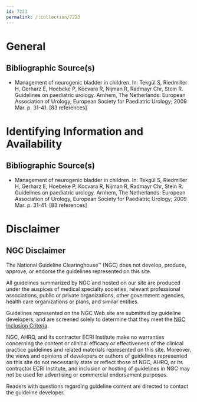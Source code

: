 ```yaml
---
id: 7223
permalink: /:collection/7223
---
```


# General

## Bibliographic Source(s)

- Management of neurogenic bladder in children. In: Tekgül S, Riedmiller H, Gerharz E, Hoebeke P, Kocvara R, Nijman R, Radmayr Chr, Stein R. Guidelines on paediatric urology. Arnhem, The Netherlands: European Association of Urology, European Society for Paediatric Urology; 2009 Mar. p. 31-41. [83 references]

# Identifying Information and Availability

## Bibliographic Source(s)

- Management of neurogenic bladder in children. In: Tekgül S, Riedmiller H, Gerharz E, Hoebeke P, Kocvara R, Nijman R, Radmayr Chr, Stein R. Guidelines on paediatric urology. Arnhem, The Netherlands: European Association of Urology, European Society for Paediatric Urology; 2009 Mar. p. 31-41. [83 references]

# Disclaimer

## NGC Disclaimer

The National Guideline Clearinghouse™ (NGC) does not develop, produce, approve, or endorse the guidelines represented on this site.

All guidelines summarized by NGC and hosted on our site are produced under the auspices of medical specialty societies, relevant professional associations, public or private organizations, other government agencies, health care organizations or plans, and similar entities.

Guidelines represented on the NGC Web site are submitted by guideline developers, and are screened solely to determine that they meet the [NGC Inclusion Criteria](/help-and-about/summaries/inclusion-criteria).

NGC, AHRQ, and its contractor ECRI Institute make no warranties concerning the content or clinical efficacy or effectiveness of the clinical practice guidelines and related materials represented on this site. Moreover, the views and opinions of developers or authors of guidelines represented on this site do not necessarily state or reflect those of NGC, AHRQ, or its contractor ECRI Institute, and inclusion or hosting of guidelines in NGC may not be used for advertising or commercial endorsement purposes.

Readers with questions regarding guideline content are directed to contact the guideline developer.

